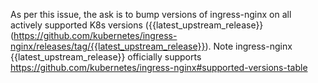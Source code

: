As per this issue, the ask is to bump versions of ingress-nginx on all actively supported K8s versions ({{latest_upstream_release}} (https://github.com/kubernetes/ingress-nginx/releases/tag/{{latest_upstream_release}}). Note ingress-nginx {{latest_upstream_release}} officially supports  https://github.com/kubernetes/ingress-nginx#supported-versions-table
